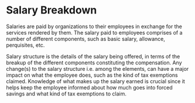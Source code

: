 # Salary Breakdown
Salaries are paid by organizations to their employees in exchange for the services rendered by them. The salary paid to employees comprises of a number of different components, such as basic salary, allowance, perquisites, etc.

Salary structure is the details of the salary being offered, in terms of the breakup of the different components constituting the compensation. Any change(s) to the salary structure i.e. among the elements, can have a major impact on what the employee does, such as the kind of tax exemptions claimed. Knowledge of what makes up the salary earned is crucial since it helps keep the employee informed about how much goes into forced savings and what kind of tax exemptions to claim.
